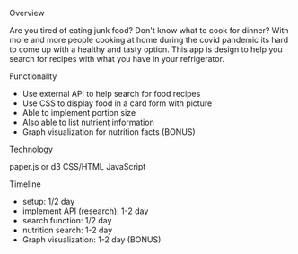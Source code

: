 Overview

Are you tired of eating junk food? Don't know what to cook for dinner? With more and more people cooking at home during the covid pandemic its hard to come up with a healthy and tasty option. This app is design to help you search for recipes with what you have in your refrigerator.

Functionality

- Use external API to help search for food recipes
- Use CSS to display food in a card form with picture
- Able to implement portion size 
- Also able to list nutrient information
- Graph visualization for nutrition facts (BONUS)


Technology

paper.js or d3
CSS/HTML
JavaScript


Timeline

- setup: 1/2 day
- implement API (research): 1-2 day
- search function: 1/2 day
- nutrition search: 1-2 day
- Graph visualization: 1-2 day (BONUS)
